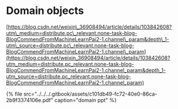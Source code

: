 # Domain objects

[https://blog.csdn.net/weixin\_36908494/article/details/103842608?utm\_medium=distribute.pc\_relevant.none-task-blog-BlogCommendFromMachineLearnPai2-1.channel\_param&depth\_1-utm\_source=distribute.pc\_relevant.none-task-blog-BlogCommendFromMachineLearnPai2-1.channel\_param](https://blog.csdn.net/weixin_36908494/article/details/103842608?utm_medium=distribute.pc_relevant.none-task-blog-BlogCommendFromMachineLearnPai2-1.channel_param&depth_1-utm_source=distribute.pc_relevant.none-task-blog-BlogCommendFromMachineLearnPai2-1.channel_param)

{% file src="../../../.gitbook/assets/c101db49-fc72-40e0-86ca-2b9f3374106e.pdf" caption="domain ppt" %}



